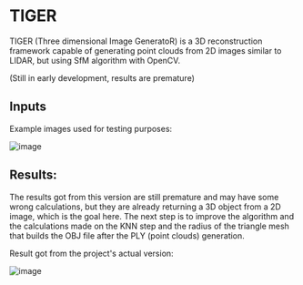 # TIGER
TIGER (Three dimensional Image GeneratoR) is a 3D reconstruction framework capable of generating point clouds from 2D images similar to LIDAR, but using SfM algorithm with OpenCV.

(Still in early development, results are premature)

## Inputs

Example images used for testing purposes:

![image](https://github.com/matjsz/tiger/assets/54675543/af2bb80f-7bd7-434a-8f33-c9d9f5dda70e)

## Results:

The results got from this version are still premature and may have some wrong calculations, but they are already returning a 3D object from a 2D image, which is the goal here. The next step is to improve the algorithm and the calculations made on the KNN step and the radius of the triangle mesh that builds the OBJ file after the PLY (point clouds) generation.

Result got from the project's actual version:

![image](https://github.com/matjsz/tiger/assets/54675543/b9afa984-daa6-46fb-8538-138cebe838dd)
